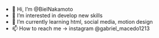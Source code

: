 - 👋 Hi, I’m @BielNakamoto
- 👀 I’m interested in develop new skills  
- 💞️ I’m currently learning html, social media, motion design
- 📫 How to reach me -> instagram @gabriel_macedo1213

<!---
BielNakamoto/BielNakamoto is a ✨ special ✨ repository because its `README.md` (this file) appears on your GitHub profile.
You can click the Preview link to take a look at your changes.
--->
